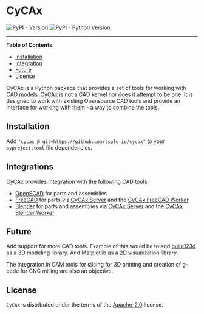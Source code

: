<!--
SPDX-FileCopyrightText: 2025 Tsolo.io

SPDX-License-Identifier: Apache-2.0
-->

# CyCAx

[![PyPI - Version](https://img.shields.io/pypi/v/cycax.svg)](https://pypi.org/project/cycax)
[![PyPI - Python Version](https://img.shields.io/pypi/pyversions/cycax.svg)](https://pypi.org/project/cycax)

-----

**Table of Contents**

- [Installation](#installation)
- [Integration](#integration)
- [Future](#future)
- [License](#license)

CyCAx is a Python package that provides a set of tools for working with CAD models.
CyCAx is not a CAD kernel nor does it attempt to be one.
It is designed to work with existing Opensource CAD tools and provide an interface for working with them - a way to combine the tools.

## Installation

Add `"cycax @ git+https://github.com/tsolo-io/cycax"` to your `pyproject.toml` file dependencies.

## Integrations

CyCAx provides integration with the following CAD tools:

- [OpenSCAD](https://github.com/openscad/openscad) for parts and assemblies
- [FreeCAD](https://github.com/FreeCAD/FreeCAD) for parts via [CyCAx Server](https://github.com/tsolo-io/cycax-server) and the [CyCAx FreeCAD Worker](https://github.com/tsolo-io/cycax-freecad-worker)
- [Blender](https://blender.org) for parts and assemblies  via [CyCAx Server](https://github.com/tsolo-io/cycax-server) and the [CyCAx Blender Worker](https://github.com/tsolo-io/cycax-blender-worker)

## Future

Add support for more CAD tools.
Example of this would be to add [build123d](https://github.com/build123d/build123d) as a 3D modeling library.
And Matplotlib as a 2D visualization library.

The integration in CAM tools for slicing for 3D printing and creation of g-code for CNC milling are also an objective.

## License

`CyCAx` is distributed under the terms of the [Apache-2.0](https://spdx.org/licenses/Apache-2.0.html) license.
